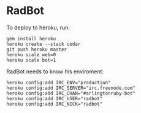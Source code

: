 # RadBot

To deploy to heroku, run:

    gem install heroku
    heroku create --stack cedar
    git push heroku master
    heroku scale web=0
    heroku scale bot=1

RadBot needs to know his enviroment:

    heroku config:add IRC_ENV="production"
    heroku config:add IRC_SERVER="irc.freenode.com"
    heroku config:add IRC_CHAN="#arlingtonruby-bot"
    heroku config:add IRC_USER="radbot"
    heroku config:add IRC_NICK="radbot"

